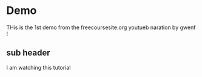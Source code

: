 # Demo
THis is the 1st demo from the freecoursesite.org youtueb naration by gwenf !
 ## sub header
 I am watching this tutorial 
